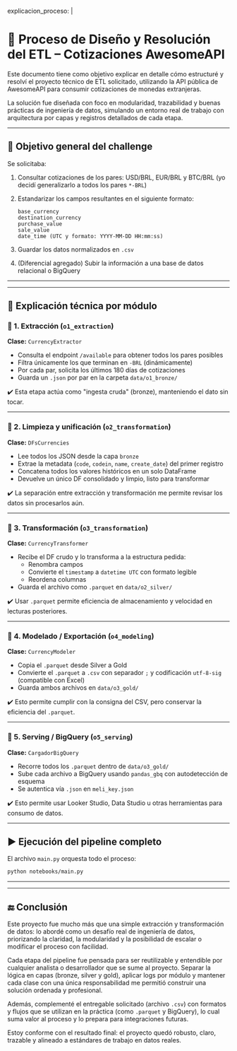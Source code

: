 explicacion_proceso: |
  # 🧠 Proceso de Diseño y Resolución del ETL – Cotizaciones AwesomeAPI

  Este documento tiene como objetivo explicar en detalle cómo estructuré y resolví el proyecto técnico de ETL solicitado, utilizando la API pública de AwesomeAPI para consumir cotizaciones de monedas extranjeras.

  La solución fue diseñada con foco en modularidad, trazabilidad y buenas prácticas de ingeniería de datos, simulando un entorno real de trabajo con arquitectura por capas y registros detallados de cada etapa.

  ---

  ## 🎯 Objetivo general del challenge

  Se solicitaba:

  1. Consultar cotizaciones de los pares: USD/BRL, EUR/BRL y BTC/BRL (yo decidí generalizarlo a todos los pares `*-BRL`)
  2. Estandarizar los campos resultantes en el siguiente formato:

     ```
     base_currency
     destination_currency
     purchase_value
     sale_value
     date_time (UTC y formato: YYYY-MM-DD HH:mm:ss)
     ```

  3. Guardar los datos normalizados en `.csv`
  4. (Diferencial agregado) Subir la información a una base de datos relacional o BigQuery

  ---


---

## 🔎 Explicación técnica por módulo

### 🔹 1. Extracción (`o1_extraction`)
**Clase:** `CurrencyExtractor`

- Consulta el endpoint `/available` para obtener todos los pares posibles
- Filtra únicamente los que terminan en `-BRL` (dinámicamente)
- Por cada par, solicita los últimos 180 días de cotizaciones
- Guarda un `.json` por par en la carpeta `data/o1_bronze/`

✔️ Esta etapa actúa como "ingesta cruda" (bronze), manteniendo el dato sin tocar.

---

### 🔹 2. Limpieza y unificación (`o2_transformation`)
**Clase:** `DFsCurrencies`

- Lee todos los JSON desde la capa `bronze`
- Extrae la metadata (`code`, `codein`, `name`, `create_date`) del primer registro
- Concatena todos los valores históricos en un solo DataFrame
- Devuelve un único DF consolidado y limpio, listo para transformar

✔️ La separación entre extracción y transformación me permite revisar los datos sin procesarlos aún.

---

### 🔹 3. Transformación (`o3_transformation`)
**Clase:** `CurrencyTransformer`

- Recibe el DF crudo y lo transforma a la estructura pedida:
  - Renombra campos
  - Convierte el `timestamp` a `datetime UTC` con formato legible
  - Reordena columnas
- Guarda el archivo como `.parquet` en `data/o2_silver/`

✔️ Usar `.parquet` permite eficiencia de almacenamiento y velocidad en lecturas posteriores.

---

### 🔹 4. Modelado / Exportación (`o4_modeling`)
**Clase:** `CurrencyModeler`

- Copia el `.parquet` desde Silver a Gold
- Convierte el `.parquet` a `.csv` con separador `;` y codificación `utf-8-sig` (compatible con Excel)
- Guarda ambos archivos en `data/o3_gold/`

✔️ Esto permite cumplir con la consigna del CSV, pero conservar la eficiencia del `.parquet`.

---

### 🔹 5. Serving / BigQuery (`o5_serving`)
**Clase:** `CargadorBigQuery`

- Recorre todos los `.parquet` dentro de `data/o3_gold/`
- Sube cada archivo a BigQuery usando `pandas_gbq` con autodetección de esquema
- Se autentica vía `.json` en `meli_key.json`

✔️ Esto permite usar Looker Studio, Data Studio u otras herramientas para consumo de datos.

---

## ▶️ Ejecución del pipeline completo

El archivo `main.py` orquesta todo el proceso:

```bash
python notebooks/main.py
```

---

---

## 🔚 Conclusión

Este proyecto fue mucho más que una simple extracción y transformación de datos: lo abordé como un desafío real de ingeniería de datos, priorizando la claridad, la modularidad y la posibilidad de escalar o modificar el proceso con facilidad.

Cada etapa del pipeline fue pensada para ser reutilizable y entendible por cualquier analista o desarrollador que se sume al proyecto. Separar la lógica en capas (bronze, silver y gold), aplicar logs por módulo y mantener cada clase con una única responsabilidad me permitió construir una solución ordenada y profesional.

Además, complementé el entregable solicitado (archivo `.csv`) con formatos y flujos que se utilizan en la práctica (como `.parquet` y BigQuery), lo cual suma valor al proceso y lo prepara para integraciones futuras.

Estoy conforme con el resultado final: el proyecto quedó robusto, claro, trazable y alineado a estándares de trabajo en datos reales.
